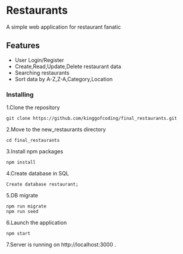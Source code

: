 # Restaurants
A simple web application for restaurant fanatic

## Features
- User Login/Register
- Create,Read,Update,Delete restaurant data
- Searching restaurants
- Sort data by A-Z,Z-A,Category,Location

### Installing

1.Clone the repository

```
git clone https://github.com/kinggofcoding/final_restaurants.git
```
2.Move to the new_restaurants directory

```
cd final_restaurants
```
3.Install npm packages

```
npm install
```

4.Create database in SQL

```
Create database restaurant;
```

5.DB migrate

```
npm run migrate
npm run seed

```
6.Launch the application

```
npm start
```

7.Server is running on http://localhost:3000 .
